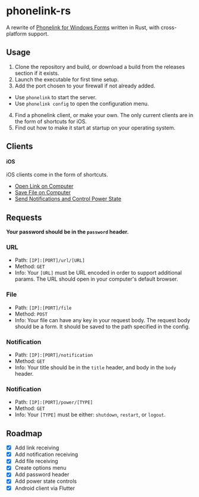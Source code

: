 # phonelink-rs

A rewrite of [Phonelink for Windows Forms](https://github.com/ahsan-a/PhoneLink) written in Rust, with cross-platform support.

## Usage

1. Clone the repository and build, or download a build from the releases section if it exists.
2. Launch the executable for first time setup.
3. Add the port chosen to your firewall if not already added.

-   Use `phonelink` to start the server.
-   Use `phonelink config` to open the configuration menu.

4. Find a phonelink client, or make your own. The only current clients are in the form of shortcuts for iOS.
5. Find out how to make it start at startup on your operating system.

## Clients

#### iOS

iOS clients come in the form of shortcuts.

-   [Open Link on Computer](https://www.icloud.com/shortcuts/a0e63f690ddc468ba9e363f4c3bae669)
-   [Save File on Computer](https://www.icloud.com/shortcuts/88d907f585b4420ebd02058f145391f8)
-   [Send Notifications and Control Power State](https://www.icloud.com/shortcuts/2eda97199e7942a5a7a9835a5d9d3a18)

## Requests

**Your password should be in the `password` header.**

### URL

-   Path: `[IP]:[PORT]/url/[URL]`
-   Method: `GET`
-   Info: Your `[URL]` must be URL encoded in order to support additional params. The URL should open in your computer's default browser.

### File

-   Path: `[IP]:[PORT]/file`
-   Method: `POST`
-   Info: Your file can have any key in your request body. The request body should be a form. It should be saved to the path specified in the config.

### Notification

-   Path: `[IP]:[PORT]/notification`
-   Method: `GET`
-   Info: Your title should be in the `title` header, and body in the `body` header.

### Notification

-   Path: `[IP]:[PORT]/power/[TYPE]`
-   Method: `GET`
-   Info: Your `[TYPE]` must be either: `shutdown`, `restart`, or `logout`.

## Roadmap

-   [x] Add link receiving
-   [x] Add notification receiving
-   [x] Add file receiving
-   [x] Create options menu
-   [x] Add password header
-   [x] Add power state controls
-   [x] Android client via Flutter
